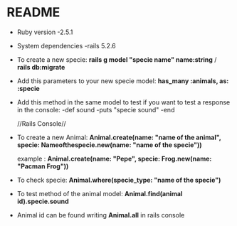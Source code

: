 # README

* Ruby version
  -2.5.1

* System dependencies
  -rails 5.2.6


* To create a new specie: **rails g model "specie name" name:string** / **rails db:migrate**
	
* Add this parameters to your new specie model: **has_many :animals, as: :specie**
	
* Add this method in the same model to test if you want to test a response in the console:
  -def sound
   -puts "specie sound"
  -end
    	

	//Rails Console//
	
	
* To create a new Animal:
	**Animal.create(name: "name of the animal", specie: Nameofthespecie.new(name: "name of the specie"))**
	
	example :
	**Animal.create(name: "Pepe", specie: Frog.new(name: "Pacman Frog"))**
	
* To check specie:
	**Animal.where(specie_type: "name of the specie")**
	
* To test method of the animal model:
	**Animal.find(animal id).specie.sound**
	
* Animal id can be found writing **Animal.all** in rails console

	
